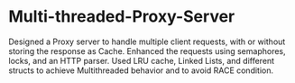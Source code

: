 # Multi-threaded-Proxy-Server
Designed a Proxy server to handle multiple client requests, with or without storing the response as Cache. Enhanced the requests using semaphores, locks, and an HTTP parser. Used LRU cache, Linked Lists, and different structs to achieve Multithreaded behavior and to avoid RACE condition. 
